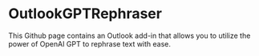 # OutlookGPTRephraser
This Github page contains an Outlook add-in that allows you to utilize the power of OpenAI GPT to rephrase text with ease.
